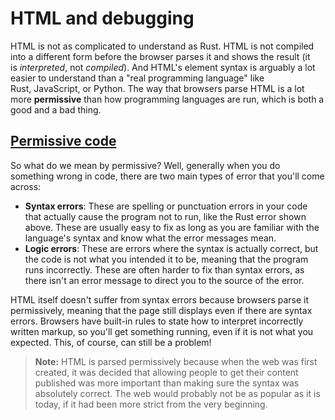 # HTML and debugging

HTML is not as complicated to understand as Rust. HTML is not compiled into a different form before the browser parses it and shows the result (it is _interpreted_, not _compiled_). And HTML's element syntax is arguably a lot easier to understand than a "real programming language" like Rust, JavaScript, or Python. The way that browsers parse HTML is a lot more **permissive** than how programming languages are run, which is both a good and a bad thing.

## [Permissive code](https://developer.mozilla.org/en-US/docs/Learn/HTML/Introduction_to_HTML/Debugging_HTML#permissive_code)

So what do we mean by permissive? Well, generally when you do something wrong in code, there are two main types of error that you'll come across:

- **Syntax errors**: These are spelling or punctuation errors in your code that actually cause the program not to run, like the Rust error shown above. These are usually easy to fix as long as you are familiar with the language's syntax and know what the error messages mean.
- **Logic errors**: These are errors where the syntax is actually correct, but the code is not what you intended it to be, meaning that the program runs incorrectly. These are often harder to fix than syntax errors, as there isn't an error message to direct you to the source of the error.

HTML itself doesn't suffer from syntax errors because browsers parse it permissively, meaning that the page still displays even if there are syntax errors. Browsers have built-in rules to state how to interpret incorrectly written markup, so you'll get something running, even if it is not what you expected. This, of course, can still be a problem!

> **Note:** HTML is parsed permissively because when the web was first created, it was decided that allowing people to get their content published was more important than making sure the syntax was absolutely correct. The web would probably not be as popular as it is today, if it had been more strict from the very beginning.
